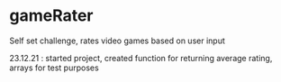 # gameRater
Self set challenge, rates video games based on user input

23.12.21 : started project, created function for returning average rating, arrays for test purposes
